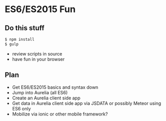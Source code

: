 ES6/ES2015 Fun
==============

Do this stuff
-------------
```bash
$ npm install
$ gulp
```
- review scripts in source
- have fun in your browser

Plan
----
- Get ES6/ES2015 basics and syntax down
- Jump into Aurelia (all ES6)
- Create an Aurelia client side app
- Get data in Aurelia client side app via JSDATA or possibly Meteor using ES6 only
- Mobilize via ionic or other mobile framework?
